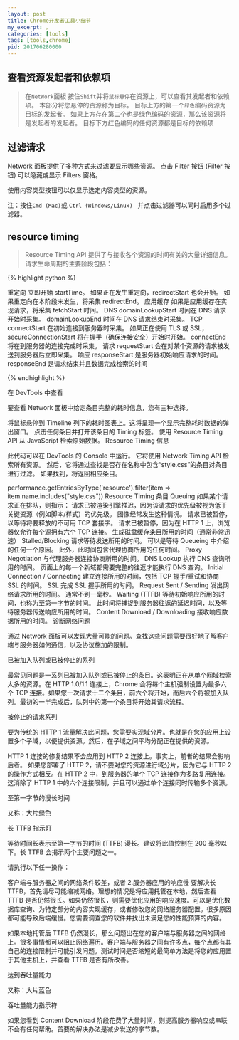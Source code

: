 ```yaml
---
layout: post
title: Chrome开发者工具小细节
my_excerpt: 。
categories: [tools]
tags: [tools,chrome]
pid: 201706280000
---
```


## 查看资源发起者和依赖项

>在`NetWork`面板
>按住` Shift `并将`鼠标悬停`在资源上，可以查看其发起者和依赖项。 本部分将您悬停的资源称为目标。
>目标上方的第一个`绿色`编码资源为目标的发起者。 如果上方存在第二个也是绿色编码的资源，那么该资源将是发起者的发起者。 目标下方红色编码的任何资源都是目标的依赖项


## 过滤请求

Network 面板提供了多种方式来过滤要显示哪些资源。 点击 Filter 按钮 (Filter 按钮) 可以隐藏或显示 Filters 窗格。

使用内容类型按钮可以仅显示选定内容类型的资源。

注：按住` Cmd (Mac) `或 `Ctrl (Windows/Linux) ` 并点击过滤器可以同时启用多个过滤器。


## resource timing

>Resource Timing API 提供了与接收各个资源的时间有关的大量详细信息。请求生命周期的主要阶段包括：


{% highlight  python %}

重定向
立即开始 startTime。
如果正在发生重定向，redirectStart 也会开始。
如果重定向在本阶段末发生，将采集 redirectEnd。
应用缓存
如果是应用缓存在实现请求，将采集 fetchStart 时间。
DNS
domainLookupStart 时间在 DNS 请求开始时采集。
domainLookupEnd 时间在 DNS 请求结束时采集。
TCP
connectStart 在初始连接到服务器时采集。
如果正在使用 TLS 或 SSL，secureConnectionStart 将在握手（确保连接安全）开始时开始。
connectEnd 将在到服务器的连接完成时采集。
请求
requestStart 会在对某个资源的请求被发送到服务器后立即采集。
响应
responseStart 是服务器初始响应请求的时间。
responseEnd 是请求结束并且数据完成检索的时间

{% endhighlight %}

在 DevTools 中查看

要查看 Network 面板中给定条目完整的耗时信息，您有三种选择。

将鼠标悬停到 Timeline 列下的耗时图表上。这将呈现一个显示完整耗时数据的弹出窗口。
点击任何条目并打开该条目的 Timing 标签。
使用 Resource Timing API 从 JavaScript 检索原始数据。
Resource Timing 信息

此代码可以在 DevTools 的 Console 中运行。 它将使用 Network Timing API 检索所有资源。 然后，它将通过查找是否存在名称中包含“style.css”的条目对条目进行过滤。 如果找到，将返回相应条目。

performance.getEntriesByType('resource').filter(item => item.name.includes("style.css"))
Resource Timing 条目
Queuing
如果某个请求正在排队，则指示：
请求已被渲染引擎推迟，因为该请求的优先级被视为低于关键资源（例如脚本/样式）的优先级。 图像经常发生这种情况。
请求已被暂停，以等待将要释放的不可用 TCP 套接字。
请求已被暂停，因为在 HTTP 1 上，浏览器仅允许每个源拥有六个 TCP 连接。
生成磁盘缓存条目所用的时间（通常非常迅速）
 Stalled/Blocking
请求等待发送所用的时间。 可以是等待 Queueing 中介绍的任何一个原因。 此外，此时间包含代理协商所用的任何时间。
 Proxy Negotiation
与代理服务器连接协商所用的时间。
 DNS Lookup
执行 DNS 查询所用的时间。 页面上的每一个新域都需要完整的往返才能执行 DNS 查询。
 Initial Connection / Connecting
建立连接所用的时间，包括 TCP 握手/重试和协商 SSL 的时间。
 SSL
完成 SSL 握手所用的时间。
 Request Sent / Sending
发出网络请求所用的时间。 通常不到一毫秒。
 Waiting (TTFB)
等待初始响应所用的时间，也称为至第一字节的时间。 此时间将捕捉到服务器往返的延迟时间，以及等待服务器传送响应所用的时间。
 Content Download / Downloading
接收响应数据所用的时间。
诊断网络问题

通过 Network 面板可以发现大量可能的问题。查找这些问题需要很好地了解客户端与服务器如何通信，以及协议施加的限制。

已被加入队列或已被停止的系列

最常见问题是一系列已被加入队列或已被停止的条目。这表明正在从单个网域检索太多的资源。在 HTTP 1.0/1.1 连接上，Chrome 会将每个主机强制设置为最多六个 TCP 连接。如果您一次请求十二个条目，前六个将开始，而后六个将被加入队列。最初的一半完成后，队列中的第一个条目将开始其请求流程。

被停止的请求系列

要为传统的 HTTP 1 流量解决此问题，您需要实现域分片。也就是在您的应用上设置多个子域，以便提供资源。然后，在子域之间平均分配正在提供的资源。

HTTP 1 连接的修复结果不会应用到 HTTP 2 连接上。事实上，前者的结果会影响后者。 如果您部署了 HTTP 2，请不要对您的资源进行域分片，因为它与 HTTP 2 的操作方式相反。在 HTTP 2 中，到服务器的单个 TCP 连接作为多路复用连接。这消除了 HTTP 1 中的六个连接限制，并且可以通过单个连接同时传输多个资源。

至第一字节的漫长时间

又称：大片绿色

长 TTFB 指示灯

等待时间长表示至第一字节的时间 (TTFB) 漫长。建议将此值控制在 200 毫秒以下。长 TTFB 会揭示两个主要问题之一。

请执行以下任一操作：

客户端与服务器之间的网络条件较差，或者 2.服务器应用的响应慢
要解决长 TTFB，首先请尽可能缩减网络。理想的情况是将应用托管在本地，然后查看 TTFB 是否仍然很长。如果仍然很长，则需要优化应用的响应速度。可以是优化数据库查询、为特定部分的内容实现缓存，或者修改您的网络服务器配置。很多原因都可能导致后端缓慢。您需要调查您的软件并找出未满足您的性能预算的内容。

如果本地托管后 TTFB 仍然漫长，那么问题出在您的客户端与服务器之间的网络上。很多事情都可以阻止网络遍历。客户端与服务器之间有许多点，每个点都有其自己的连接限制并可能引发问题。测试时间是否缩短的最简单方法是将您的应用置于其他主机上，并查看 TTFB 是否有所改善。

达到吞吐量能力

又称：大片蓝色

吞吐量能力指示符

如果您看到 Content Download 阶段花费了大量时间，则提高服务器响应或串联不会有任何帮助。首要的解决办法是减少发送的字节数。
